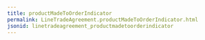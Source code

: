 ```yaml
---
title: productMadeToOrderIndicator
permalink: LineTradeAgreement.productMadeToOrderIndicator.html
jsonid: linetradeagreement_productmadetoorderindicator
---
```

